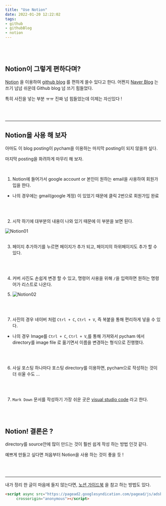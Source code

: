 ```yaml
---
title: "Use Notion"
date: 2022-01-20 12:22:02
tags: 
- github
- githubBlog
- notion
---
```


<br><br>

## Notion이 그렇게 편하다며?

[Notion](https://www.notion.so/ko-kr) 을 이용하여 [github blog](https://yoonhwa-p.github.io/) 를 편하게 쓸수 있다고 한다. 
어쩐지 [Naver Blog](https://blog.naver.com/abcdpuh) 는 쓰기 넘넘 쉬운데 Github blog 넘 쓰기 힘들었다. 


특히 사진을 넣는 부분 ㅠㅠ 
진짜 넘 힘들었는데 이제는 자신있다 !




<br><br>
<hr>


## Notion을 사용 해 보자 

아마도 이 blog posting이 pycham을 이용하는 마지막 posting이 되지 않을까 싶다. 

마지막 posting을 화려하게 마무리 해 보자. 

<br>

1. Notion에 들어가서 google account or 본인이 원하는 email을 사용하여 회원가입을 한다. 
 - 나의 경우에는 gmail(google 계정) 이 있었기 때문에 클릭 2번으로 회원가입 완료

<br><br>

2. 시작 하기에 대부분의 내용이 나와 있기 때문에 이 부분을 보면 된다. 
    
![Notion01](/../../imeges/BlogImg/Notion01.png)
    <br><br>

3. 페이지 추가하기를 누르면 페이지가 추가 되고, 페이지의 하위페이지도 추가 할 수 있다.

<br><br>

4. 커버 사진도 손쉽게 변경 할 수 있고, 명령어 사용을 위해 ` / `을 입력하면 원하는 명령어가 리스트로 나온다. 

5. ![Notion02](/../../imeges/BlogImg/Notion02.png)
   
<br><br>

7. 사진의 경우 네이버 처럼 `Ctrl + C`, `Ctrl + V`, 즉 복붙을 통해 편리하게 넣을 수 있다. 

 - 나의 경우 Image를 `Ctrl + C`, `Ctrl + V`,를 통해 가져와서 pycham 에서 directory를 image file 로 옮기면서 이름을 변경하는 형식으로 진행했다. 

 <br><br>

6. 사실 포스팅 하나마다 포스팅 directory를 이용하면, pycham으로 작성하는 것이 더 쉬울 수도 ...

 <br><br>

7. `Mark Down` 문서를 작성하기 가장 쉬운 곳은 [visual studio code](https://code.visualstudio.com/) 라고 한다. 

<br><br>


## Notion! 결론은 ?


directory를 source안에 많이 만드는 것이 훨씬 쉽게 작성 하는 방법 인것 같다.

예쁘게 만들고 싶다면 처음부터 Notion을 사용 하는 것이 좋을 듯 !


<br><br>
<hr>



내가 정리 한 글이 마음에 들지 않는다면, [노션 가이드북](https://www.notion.so/haebom/Notion-1ad7ccbc41a44298814a4820d4acb14e)
을 참고 하는 방법도 있다. 

```html
<script async src="https://pagead2.googlesyndication.com/pagead/js/adsbygoogle.js?client=ca-pub-9661048314566450"
     crossorigin="anonymous"></script>
```



